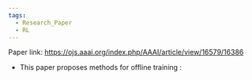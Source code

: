 ```yaml
---
tags:
  - Research_Paper
  - RL
---
```


Paper link: https://ojs.aaai.org/index.php/AAAI/article/view/16579/16386

- This paper proposes methods for offline training : 